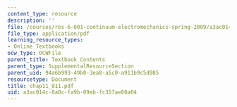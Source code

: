 ```yaml
---
content_type: resource
description: ''
file: /courses/res-6-001-continuum-electromechanics-spring-2009/a3ac014c8a0cfa9b09ebfc357ae60a04_chap11_811.pdf
file_type: application/pdf
learning_resource_types:
- Online Textbooks
ocw_type: OCWFile
parent_title: Textbook Contents
parent_type: SupplementalResourceSection
parent_uid: 94a6b993-49b0-3ea8-a5c0-a911b9c5d985
resourcetype: Document
title: chap11_811.pdf
uid: a3ac014c-8a0c-fa9b-09eb-fc357ae60a04
---
```

